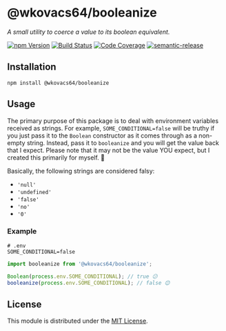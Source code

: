 # @wkovacs64/booleanize

_A small utility to coerce a value to its boolean equivalent._

[![npm Version][npm-image]][npm-url] [![Build Status][ci-image]][ci-url]
[![Code Coverage][coverage-image]][coverage-url]
[![semantic-release][semantic-release-image]][semantic-release-url]

## Installation

```
npm install @wkovacs64/booleanize
```

## Usage

The primary purpose of this package is to deal with environment variables
received as strings. For example, `SOME_CONDITIONAL=false` will be truthy if you
just pass it to the `Boolean` constructor as it comes through as a non-empty
string. Instead, pass it to `booleanize` and you will get the value back that I
expect. Please note that it may not be the value YOU expect, but I created this
primarily for myself. 🙂

Basically, the following strings are considered falsy:

- `'null'`
- `'undefined'`
- `'false'`
- `'no'`
- `'0'`

### Example

```
# .env
SOME_CONDITIONAL=false
```

```ts
import booleanize from '@wkovacs64/booleanize';

Boolean(process.env.SOME_CONDITIONAL); // true 😕
booleanize(process.env.SOME_CONDITIONAL); // false 😊
```

## License

This module is distributed under the [MIT License][license].

[npm-image]:
  https://img.shields.io/npm/v/@wkovacs64/booleanize.svg?style=flat-square
[npm-url]: https://www.npmjs.com/package/@wkovacs64/booleanize
[ci-image]:
  https://img.shields.io/circleci/project/github/wKovacs64/booleanize/master.svg?style=flat-square
[ci-url]: https://circleci.com/gh/wKovacs64/booleanize
[coverage-image]:
  https://img.shields.io/codecov/c/github/wKovacs64/booleanize/master.svg?style=flat-square
[coverage-url]: https://codecov.io/gh/wKovacs64/booleanize/branch/master
[semantic-release-image]:
  https://img.shields.io/badge/%20%20%F0%9F%93%A6%F0%9F%9A%80-semantic--release-e10079.svg?style=flat-square
[semantic-release-url]: https://github.com/semantic-release/semantic-release
[license]: https://github.com/wKovacs64/booleanize/tree/master/LICENSE
